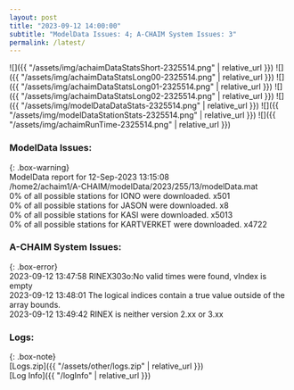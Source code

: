 ```yaml
---
layout: post
title: "2023-09-12 14:00:00"
subtitle: "ModelData Issues: 4; A-CHAIM System Issues: 3"
permalink: /latest/
---
```


![]({{ "/assets/img/achaimDataStatsShort-2325514.png" | relative_url }})
![]({{ "/assets/img/achaimDataStatsLong00-2325514.png" | relative_url }})
![]({{ "/assets/img/achaimDataStatsLong01-2325514.png" | relative_url }})
![]({{ "/assets/img/achaimDataStatsLong02-2325514.png" | relative_url }})
![]({{ "/assets/img/modelDataDataStats-2325514.png" | relative_url }})
![]({{ "/assets/img/modelDataStationStats-2325514.png" | relative_url }})
![]({{ "/assets/img/achaimRunTime-2325514.png" | relative_url }})


### ModelData Issues:  
  
{: .box-warning}  
 ModelData report for 12-Sep-2023 13:15:08   
 /home2/achaim1/A-CHAIM/modelData/2023/255/13/modelData.mat   
 0% of all possible stations for IONO were downloaded. x501   
 0% of all possible stations for JASON were downloaded. x8   
 0% of all possible stations for KASI were downloaded. x5013   
 0% of all possible stations for KARTVERKET were downloaded. x4722   
  
### A-CHAIM System Issues:  
  
{: .box-error}  
2023-09-12 13:47:58 RINEX303o:No valid times were found, vIndex is empty  
2023-09-12 13:48:01 The logical indices contain a true value outside of the array bounds.  
2023-09-12 13:49:42 RINEX is neither version 2.xx or 3.xx  

### Logs:  
  
{: .box-note}  
[Logs.zip]({{ "/assets/other/logs.zip" | relative_url }})  
[Log Info]({{ "/logInfo" | relative_url }})  
